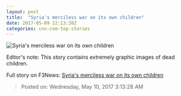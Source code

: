 ```yaml
---
layout: post
title:  "Syria's merciless war on its own children"
date: 2017-05-09 22:13:28Z
categories: cnn-com-top-stories
---
```


![Syria's merciless war on its own children](http://i2.cdn.cnn.com/cnnnext/dam/assets/170509143050-syria-clarissa-ward-video-hp-tease-super-tease.jpg)

Editor's note: This story contains extremely graphic images of dead children.


Full story on F3News: [Syria's merciless war on its own children](http://www.f3nws.com/n/2nUZPF)

> Posted on: Wednesday, May 10, 2017 3:13:28 AM

